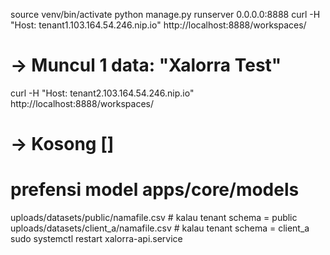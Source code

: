 source venv/bin/activate
python manage.py runserver 0.0.0.0:8888
curl -H "Host: tenant1.103.164.54.246.nip.io" http://localhost:8888/workspaces/
# → Muncul 1 data: "Xalorra Test"
curl -H "Host: tenant2.103.164.54.246.nip.io" http://localhost:8888/workspaces/
# → Kosong []
# prefensi model apps/core/models
uploads/datasets/public/namafile.csv      # kalau tenant schema = public
uploads/datasets/client_a/namafile.csv    # kalau tenant schema = client_a
sudo systemctl restart xalorra-api.service